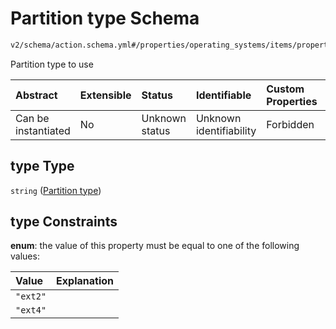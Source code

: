 # Partition type Schema

```txt
v2/schema/action.schema.yml#/properties/operating_systems/items/properties/steps/items/properties/actions/items/oneOf/14/properties/fastboot:format/properties/type
```

Partition type to use

| Abstract            | Extensible | Status         | Identifiable            | Custom Properties | Additional Properties | Access Restrictions | Defined In                                                          |
| :------------------ | :--------- | :------------- | :---------------------- | :---------------- | :-------------------- | :------------------ | :------------------------------------------------------------------ |
| Can be instantiated | No         | Unknown status | Unknown identifiability | Forbidden         | Allowed               | none                | [device.schema.json*](../device.schema.json "open original schema") |

## type Type

`string` ([Partition type](device-properties-operating-systems-operating-system-properties-steps-step-properties-group-step-action-oneof-fastbootformat-action-properties-fastbootformat-action-properties-partition-type.md))

## type Constraints

**enum**: the value of this property must be equal to one of the following values:

| Value    | Explanation |
| :------- | :---------- |
| `"ext2"` |             |
| `"ext4"` |             |
